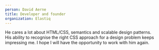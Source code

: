 ```yaml
---
person: David Aerne
title: Developer and founder
organization: Elastiq
---
```

He cares a lot about HTML/CSS, semantics and scalable design patterns. His ability to recognise the right CSS approach for a design problem keeps impressing me. I hope I will have the opportunity to work with him again.
